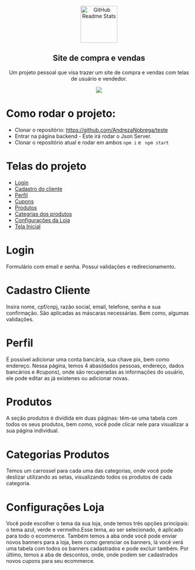 <p align="center">
<img width="100px" src="https://cdn.discordapp.com/attachments/975905192069435395/975907674724114522/unknown.png" align="center" alt="GitHub Readme Stats" />
<h2 align="center">Site de compra e vendas</h2>
<p align="center"> Um projeto pessoal que visa trazer um site de compra e vendas com telas de usuário e vendedor.</p>
</p>
<p align="center">
<img src="http://img.shields.io/static/v1?label=STATUS&message=CONCLUIDO&color=GREEN&style=for-the-badge"/>
</p>




# Como rodar o projeto:

- Clonar o repositório: https://github.com/AndrezaNobrega/teste
- Entrar na página backend - Este irá rodar o Json Server.
- Clonar o repositório atual e rodar em ambos ```npm i``` e ``` npm start```


# Telas do projeto

- [Login](#Login)
- [Cadastro do cliente](#cadastroCliente)
- [Perfil](#Perfil)
- [Cupons](#cupons)
- [Produtos](#Produtos)
- [Categrias dos produtos](#categoriasProdutos)
- [Configurações da Loja](#configLoja)
- [Tela Inicial](#telaInicial)


# Login
Formulário com email e senha. Possui validações e redirecionamento.

# Cadastro Cliente 
Insira nome, cpf/cnpj, razão social, email, telefone, senha e sua confirmação. São aplicadas as máscaras necessárias. Bem como, algumas validações.

# Perfil 
É possível adicionar uma conta bancária, sua chave pix, bem como endereço. 
Nessa página, temos 4 abas(dados pessoas, endereço, dados bancários e #cupons), onde são recuperadas as informações do usuário, ele pode editar as já existenes ou adicionar novas.

# Produtos
A seção produtos é dividida em duas páginas: têm-se uma tabela com todos os seus produtos, bem como, você pode clicar nele para visualizar a sua página individual.

# Categorias Produtos
Temos um carrossel para cada uma das categorias, onde você pode deslizar utilizando as setas, visualizando todos os produtos de cada categoria.

# Configurações Loja
Você pode escolher o tema da sua loja, onde temos três opções principais: o tema azul, verde e vermelho.Esse tema, ao ser selecionado, é aplicado para todo o ecommerce. Também temos a aba onde você pode enviar novos banners para a loja, bem como gerenciar os banners, lá você verá uma tabela com todos os banners cadastrados e pode excluir também. Por último, temos a aba de descontos, onde, onde podem ser cadastrados novos cupons para seu ecommerce.
